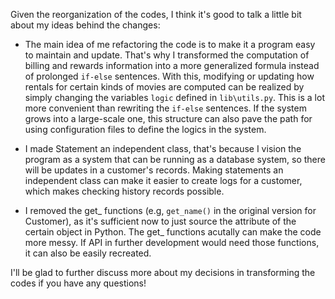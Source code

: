 Given the reorganization of the codes, I think it's good to talk a little bit about my ideas behind the changes:

- The main idea of me refactoring the code is to make it a program easy to maintain and update. That's why I transformed the computation of billing and rewards information into a more generalized formula instead of prolonged `if-else` sentences. With this, modifying or updating how rentals for certain kinds of movies are computed can be realized by simply changing the variables `logic` defined in `lib\utils.py`. This is a lot more convenient than rewriting the `if-else` sentences. If the system grows into a large-scale one, this structure can also pave the path for using configuration files to define the logics in the system.  

- I made Statement an independent class, that's because I vision the program as a system that can be running as a database system, so there will be updates in a customer's records. Making statements an independent class can make it easier to create logs for a customer, which makes checking history records possible. 

- I removed the get_ functions (e.g, `get_name()` in the original version for Customer), as it's sufficient now to just source the attribute of the certain object in Python. The get_ functions acutally can make the code more messy. If API in further development would need those functions, it can also be easily recreated.

I'll be glad to further discuss more about my decisions in transforming the codes if you have any questions!